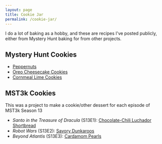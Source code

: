 ```yaml
---
layout: page
title: Cookie Jar
permalink: /cookie-jar/
---
```


I do a lot of baking as a hobby, and these are recipes I've posted publicly, either from Mystery Hunt baking for from other projects.

## Mystery Hunt Cookies

- [Peppernuts](/2021/01/08/peppernuts/)
- [Oreo Cheesecake Cookies](/2021/01/08/oreo-cheesecake-cookies/)
- [Cornmeal Lime Cookies](/2021/01/08/cornmeal-lime-cookies/)

## MST3k Cookies
This was a project to make a cookie/other dessert for each episode of MST3k Season 13

- *Santo in the Treasure of Dracula* (S13E1): [Chocolate-Chili Luchador Shortbread](/2022/03/31/weve-got-cookie-sign-santo-in-the-treasure-of-dracula-s13e1/)
- *Robot Wars* (S13E2): [Savory Dunkaroos](/2022/04/27/Robot-Wars/)
- *Beyond Atlantis* (S13E3): [Cardamom Pearls](/2022/05/26/Beyond-Atlantis/)